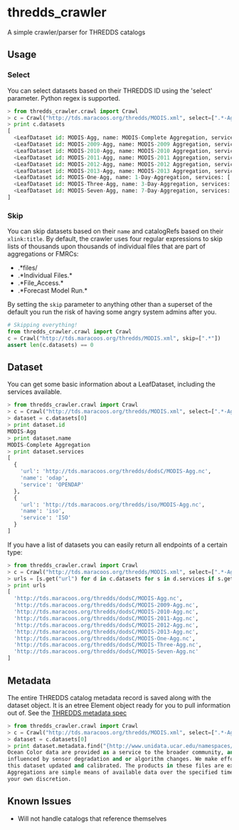 thredds_crawler
===============

A simple crawler/parser for THREDDS catalogs

Usage
------

### Select

You can select datasets based on their THREDDS ID using the 'select' parameter.  Python regex is supported.


```python
> from thredds_crawler.crawl import Crawl
> c = Crawl("http://tds.maracoos.org/thredds/MODIS.xml", select=[".*-Agg"])
> print c.datasets
[
  <LeafDataset id: MODIS-Agg, name: MODIS-Complete Aggregation, services: ['OPENDAP', 'ISO']>,
  <LeafDataset id: MODIS-2009-Agg, name: MODIS-2009 Aggregation, services: ['OPENDAP', 'ISO']>,
  <LeafDataset id: MODIS-2010-Agg, name: MODIS-2010 Aggregation, services: ['OPENDAP', 'ISO']>,
  <LeafDataset id: MODIS-2011-Agg, name: MODIS-2011 Aggregation, services: ['OPENDAP', 'ISO']>,
  <LeafDataset id: MODIS-2012-Agg, name: MODIS-2012 Aggregation, services: ['OPENDAP', 'ISO']>,
  <LeafDataset id: MODIS-2013-Agg, name: MODIS-2013 Aggregation, services: ['OPENDAP', 'ISO']>,
  <LeafDataset id: MODIS-One-Agg, name: 1-Day-Aggregation, services: ['OPENDAP', 'ISO']>,
  <LeafDataset id: MODIS-Three-Agg, name: 3-Day-Aggregation, services: ['OPENDAP', 'ISO']>,
  <LeafDataset id: MODIS-Seven-Agg, name: 7-Day-Aggregation, services: ['OPENDAP', 'ISO']>
]
```

### Skip

You can skip datasets based on their `name` and catalogRefs based on their `xlink:title`.  By default, the crawler
uses four regular expressions to skip lists of thousands upon thousands of individual files that are part of aggregations or FMRCs:

*  .\*files/
*  .\*Individual Files.\*
*  .\*File_Access.\*
*  .\*Forecast Model Run.\*

By setting the `skip` parameter to anything other than a superset of the default you run the risk of having some angry system admins after you.

```python
# Skipping everything!
from thredds_crawler.crawl import Crawl
c = Crawl("http://tds.maracoos.org/thredds/MODIS.xml", skip=[".*"])
assert len(c.datasets) == 0
```

## Dataset

You can get some basic information about a LeafDataset, including the services available.

```python
> from thredds_crawler.crawl import Crawl
> c = Crawl("http://tds.maracoos.org/thredds/MODIS.xml", select=[".*-Agg"])
> dataset = c.datasets[0]
> print dataset.id
MODIS-Agg
> print dataset.name
MODIS-Complete Aggregation
> print dataset.services
[ 
  {
    'url': 'http://tds.maracoos.org/thredds/dodsC/MODIS-Agg.nc',
    'name': 'odap',
    'service': 'OPENDAP'
  },
  {
    'url': 'http://tds.maracoos.org/thredds/iso/MODIS-Agg.nc',
    'name': 'iso',
    'service': 'ISO'
  }
]
```

If you have a list of datasets you can easily return all endpoints of a certain type:
```python
> from thredds_crawler.crawl import Crawl
> c = Crawl("http://tds.maracoos.org/thredds/MODIS.xml", select=[".*-Agg"])
> urls = [s.get("url") for d in c.datasets for s in d.services if s.get("service").lower() == "opendap"]
> print urls
[
  'http://tds.maracoos.org/thredds/dodsC/MODIS-Agg.nc',
  'http://tds.maracoos.org/thredds/dodsC/MODIS-2009-Agg.nc',
  'http://tds.maracoos.org/thredds/dodsC/MODIS-2010-Agg.nc',
  'http://tds.maracoos.org/thredds/dodsC/MODIS-2011-Agg.nc',
  'http://tds.maracoos.org/thredds/dodsC/MODIS-2012-Agg.nc',
  'http://tds.maracoos.org/thredds/dodsC/MODIS-2013-Agg.nc',
  'http://tds.maracoos.org/thredds/dodsC/MODIS-One-Agg.nc',
  'http://tds.maracoos.org/thredds/dodsC/MODIS-Three-Agg.nc',
  'http://tds.maracoos.org/thredds/dodsC/MODIS-Seven-Agg.nc'
]
```

## Metadata

The entire THREDDS catalog metadata record is saved along with the dataset object.  It is an etree Element object ready for you to pull information out of.  See the [THREDDS metadata spec](http://www.unidata.ucar.edu/projects/THREDDS/tech/catalog/v1.0.2/InvCatalogSpec.html#metadata)

```python
> from thredds_crawler.crawl import Crawl
> c = Crawl("http://tds.maracoos.org/thredds/MODIS.xml", select=[".*-Agg"])
> dataset = c.datasets[0]
> print dataset.metadata.find("{http://www.unidata.ucar.edu/namespaces/thredds/InvCatalog/v1.0}documentation").text
Ocean Color data are provided as a service to the broader community, and can be 
influenced by sensor degradation and or algorithm changes. We make efforts to keep
this dataset updated and calibrated. The products in these files are experimental.
Aggregations are simple means of available data over the specified time frame. Use at 
your own discretion.
```

## Known Issues

*  Will not handle catalogs that reference themselves